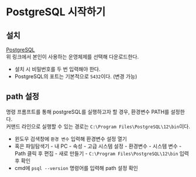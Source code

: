 # PostgreSQL 시작하기

## 설치
[PostgreSQL](https://www.postgresql.org/)   
위 링크에서 본인이 사용하는 운영체제를 선택해 다운로드한다.   
* 설치 시 비밀번호를 두 번 입력해야 한다.   
* PostgreSQL의 포트는 기본적으로 `5432`이다. (변경 가능)

## path 설정
명령 프롬프트를 통해 postgreSQL를 실행하고자 할 경우, 환경변수 PATH를 설정한다.   
커맨드 라인으로 실행할 수 있는 경로는 `C:\Program Files\PostgreSQL\12\bin`이다.   

* 윈도우 검색창에 `환경 변수` 입력해 환경변수 설정 열기
* 혹은 파일탐색기 - 내 PC - 속성 - 고급 시스템 설정 - 환경변수 - 시스템 변수 - Path 클릭 후 편집 - 새로 만들기 - `C:\Program Files\PostgreSQL\12\bin` 입력 후 확인
* cmd에 `psql --version` 명령어를 입력해 path 설정 확인